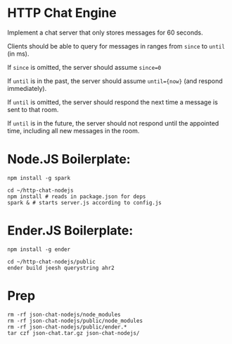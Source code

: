 HTTP Chat Engine
===

Implement a chat server that only stores messages for 60 seconds.

Clients should be able to query for messages in ranges from `since` to `until` (in ms).

If `since` is omitted, the server should assume `since=0`

If `until` is in the past, the server should assume `until={now}` (and respond immediately).

If `until` is omitted, the server should respond the next time a message is sent to that room.

If `until` is in the future, the server should not respond until the appointed time, including all new messages in the room.

Node.JS Boilerplate:
===

    npm install -g spark

    cd ~/http-chat-nodejs
    npm install # reads in package.json for deps
    spark & # starts server.js according to config.js

Ender.JS Boilerplate:
===

    npm install -g ender

    cd ~/http-chat-nodejs/public
    ender build jeesh querystring ahr2

Prep
===

    rm -rf json-chat-nodejs/node_modules
    rm -rf json-chat-nodejs/public/node_modules
    rm -rf json-chat-nodejs/public/ender.*
    tar czf json-chat.tar.gz json-chat-nodejs/
